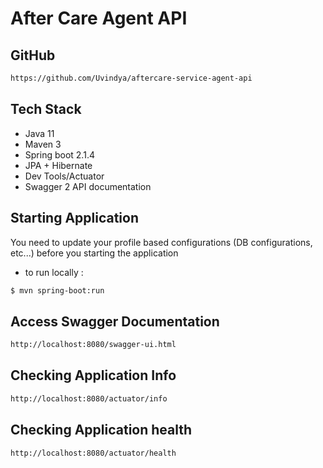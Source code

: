 # After Care Agent API

GitHub
------------

```sh
https://github.com/Uvindya/aftercare-service-agent-api
```

Tech Stack
------------

- Java 11
- Maven 3
- Spring boot 2.1.4
- JPA + Hibernate
- Dev Tools/Actuator
- Swagger 2 API documentation

Starting Application
------------

You need to update your profile based configurations (DB configurations, etc...) before you starting the application

-  to run locally :

```sh
$ mvn spring-boot:run
```

Access Swagger Documentation
------------

```sh
http://localhost:8080/swagger-ui.html
```

Checking Application Info
------------

```sh
http://localhost:8080/actuator/info
```

Checking Application health
------------

```sh
http://localhost:8080/actuator/health
```